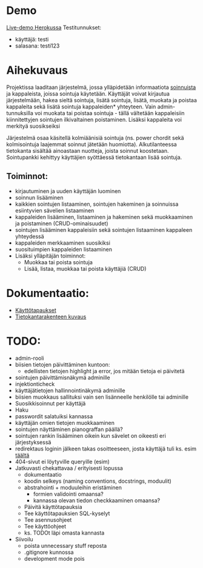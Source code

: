 # Demo

[Live-demo Herokussa](https://sointutietokanta.herokuapp.com/)
Testitunnukset:
- käyttäjä: testi
- salasana: testi123

# Aihekuvaus

Projektissa laaditaan järjestelmä, jossa ylläpidetään informaatiota [soinnuista](https://fi.wikipedia.org/wiki/Sointu) ja kappaleista, joissa sointuja käytetään. Käyttäjät voivat kirjautua järjestelmään, hakea sieltä sointuja, lisätä sointuja, lisätä, muokata ja poistaa kappaleita sekä lisätä sointuja kappaleiden* yhteyteen. Vain admin-tunnuksilla voi muokata tai poistaa sointuja - tällä vältetään kappaleisiin kiinnitettyjen sointujen ilkivaltainen poistaminen. Lisäksi kappaleita voi merkityä suosikseiksi

Järjestelmä osaa käsitellä kolmiäänisiä sointuja (ns. power chordit sekä kolmisointuja laajemmat soinnut jätetään huomiotta). Alkutilanteessa tietokanta sisältää ainoastaan nuotteja, joista soinnut koostetaan. Sointupankki kehittyy käyttäjien syöttäessä tietokantaan lisää sointuja.

## Toiminnot:
- kirjautuminen ja uuden käyttäjän luominen
- soinnun lisääminen
- kaikkien sointujen listaaminen, sointujen hakeminen ja soinnuissa esiintyvien sävelien listaaminen
- kappaleiden lisääminen, listaaminen ja hakeminen sekä muokkaaminen ja poistaminen (CRUD-ominaisuudet)
- sointujen lisääminen kappaleisiin sekä sointujen listaaminen kappaleen yhteydessä
- kappaleiden merkkaaminen suosikiksi
- suosituimpien kappaleiden listaaminen
- Lisäksi ylläpitäjän toiminnot:
    - Muokkaa tai poista sointuja
    - Lisää, listaa, muokkaa tai poista käyttäjiä (CRUD)


# Dokumentaatio:
- [Käyttötapaukset](/documentation/userstories.md)
- [Tietokantarakenteen kuvaus](/documentation/databasestructure.md)

# TODO:
- admin-rooli
- biisien tietojen päivittäminen kuntoon:
    - edellisten tietojen highlight ja error, jos mitään tietoja ei päivitetä
- sointujen päivittämisnäkymä adminille
- injektionticheck
- käyttäjätietojen hallinnointinäkymä adminille
- biisien muokkaus sallituksi vain sen lisänneelle henkilölle tai adminille
- Suosikkisoinnut per käyttäjä
- Haku
- passwordit salatuiksi kannassa
- käyttäjän omien tietojen muokkaaminen
- sointujen näyttäminen pianograffan päällä?
- sointujen rankin lisääminen oikein kun sävelet on oikeesti eri järjestyksessä
- redirektaus loginin jälkeen takas osoitteeseen, josta käyttäjä tuli ks. esim [täältä](https://blog.miguelgrinberg.com/post/the-flask-mega-tutorial-part-v-user-logins)
- 404-sivut ei löytyville queryille (esim)
- Jatkuvasti chekattavaa / erityisesti lopussa
    - dokumentaatio
    - koodin selkeys (naming conventions, docstrings, moduulit)
    - abstrahointi + moduuleihin eristäminen
        - formien validointi omaansa?
        - kannassa olevan tiedon checkkaaminen omaansa?
    - Päivitä käyttötapauksia
    - Tee käyttötapauksien SQL-kyselyt
    - Tee asennusohjeet
    - Tee käyttöohjeet
    - ks. TODOt läpi omasta kannasta
- Siivoilu
    - poista unnecessary stuff reposta
    - .gitignore kunnossa
    - development mode pois
